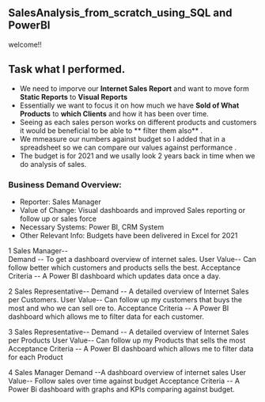 ## SalesAnalysis_from_scratch_using_SQL and PowerBI
welcome!! 

## Task what I  performed.
   * We need to imporve our **Internet Sales Report** and want to move form **Static Reports** to **Visual Reports**
   * Essentially we want to focus it on how much we have **Sold of What Products** to **which Clients** and how it has been over time.
   * Seeing as each sales person works on different products and customers it would be beneficial to be able to ** filter them also** .
   * We mmeasure our numbers against budget so I added that in a spreadsheet so we can compare our values against performance .
   * The budget is for 2021 and we usally look 2 years back in time when we do analysis of sales.
   
   
### Business Demand Overview:
-	Reporter: Sales Manager
-	Value of Change: Visual dashboards and improved Sales reporting or follow up or sales force
-	Necessary Systems: Power BI, CRM System
-	Other Relevant Info: Budgets have been delivered in Excel for 2021


1	Sales Manager-- 	     
                Demand --  To get a dashboard overview of internet sales.
                User Value-- Can follow better which customers and products sells the best.
                Acceptance Criteria -- A Power BI dashboard which updates data once a day.
                
 2 Sales Representative--
                Demand -- A detailed overview of Internet Sales per Customers.
                User Value-- Can follow up my customers that buys the most and who we can sell ore to.
                Acceptance Criteria -- A Power BI dashboard which allows me to filter data for each customer.
                 
 3	Sales Representative--
                Demand -- A detailed overview of Internet Sales per Products
                User Value-- Can follow up my Products that sells the most
                Acceptance Criteria -- A Power BI dashboard which allows me to filter data for each Product
                  
 4 	Sales Manager
                Demand --A dashboard overview of internet sales	
                User Value-- Follow sales over time against budget
                Acceptance Criteria -- A Power Bi dashboard with graphs and KPIs comparing against budget.
